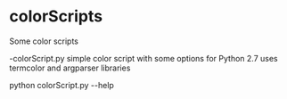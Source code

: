# colorScripts
Some color scripts

-colorScript.py
simple color script with some options for Python 2.7
uses termcolor and argparser libraries

python colorScript.py --help
